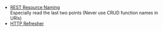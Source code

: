 - [REST Resource Naming](https://restfulapi.net/resource-naming/)  
  Especially read the last two points (Never use CRUD function names in URIs)
- [HTTP Refresher](https://www.youtube.com/watch?v=iYM2zFP3Zn0)
